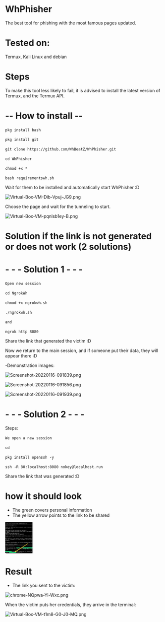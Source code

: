 # WhPhisher

The best tool for phishing with the most famous pages updated.


# Tested on:

Termux, Kali Linux and debian


# Steps

To make this tool less likely to fail, it is advised to install the latest version of Termux, and the Termux API.


# -- How to install --

`pkg install bash`

`pkg install git`

`git clone https://github.com/WhBeatZ/WhPhisher.git`

`cd WhPhisher`

`chmod +x *`

`bash requirementswh.sh`

Wait for them to be installed and automatically start WhPhisher :D


![Virtual-Box-VM-Dib-Vpuj-JG9.png](https://i.postimg.cc/K86wfbyL/Virtual-Box-VM-Dib-Vpuj-JG9.png)

Choose the page and wait for the tunneling to start.

![Virtual-Box-VM-pqnlsb1ey-B.png](https://i.postimg.cc/gJJMyjfj/Virtual-Box-VM-pqnlsb1ey-B.png)

# Solution if the link is not generated or does not work (2 solutions)

# - - - Solution 1 - - -


`Open new session`

`cd NgrokWh`

`chmod +x ngrokwh.sh`

`./ngrokwh.sh`

`and`

`ngrok http 8080`

Share the link that generated the victim :D

Now we return to the main session, and if someone put their data, they will appear there :D

-Demonstration images:

![Screenshot-20220116-091839.png](https://i.postimg.cc/HW92dXc7/Screenshot-20220116-091839.png)


![Screenshot-20220116-091856.png](https://i.postimg.cc/kGKQ8yVm/Screenshot-20220116-091856.png)


![Screenshot-20220116-091939.png](https://i.postimg.cc/KvKRJy2v/Screenshot-20220116-091939.png)




# - - - Solution 2 - - -

Steps:

`We open a new session`

`cd`

`pkg install openssh -y`

`ssh -R 80:localhost:8080 nokey@localhost.run`

Share the link that was generated :D

# how it should look
- The green covers personal information
- The yellow arrow points to the link to be shared

<img src="/files/image4~3.jpeg" height="100">

# Result

- The link you sent to the victim:

![chrome-NQpwa-Yi-Wxc.png](https://i.postimg.cc/mrxzN5JH/chrome-NQpwa-Yi-Wxc.png)

When the victim puts her credentials, they arrive in the terminal:

![Virtual-Box-VM-t1m8-G0-J0-MQ.png](https://i.postimg.cc/wjj0Y7jV/Virtual-Box-VM-t1m8-G0-J0-MQ.png)
